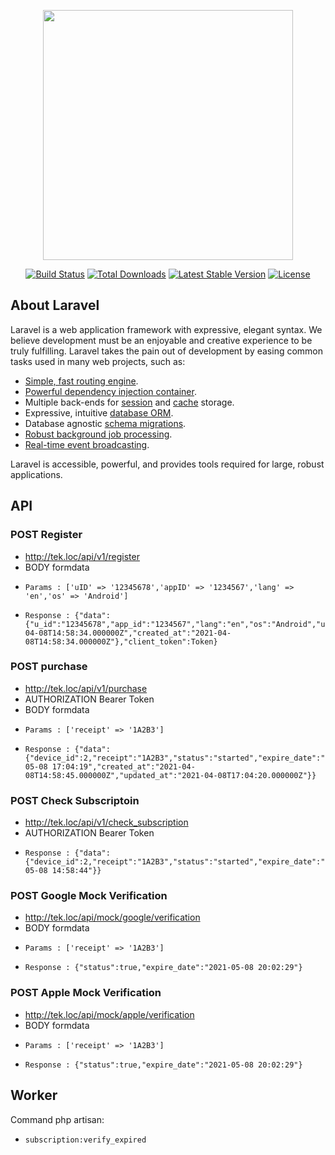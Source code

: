 <p align="center"><a href="https://laravel.com" target="_blank"><img src="https://raw.githubusercontent.com/laravel/art/master/logo-lockup/5%20SVG/2%20CMYK/1%20Full%20Color/laravel-logolockup-cmyk-red.svg" width="400"></a></p>

<p align="center">
<a href="https://travis-ci.org/laravel/framework"><img src="https://travis-ci.org/laravel/framework.svg" alt="Build Status"></a>
<a href="https://packagist.org/packages/laravel/framework"><img src="https://img.shields.io/packagist/dt/laravel/framework" alt="Total Downloads"></a>
<a href="https://packagist.org/packages/laravel/framework"><img src="https://img.shields.io/packagist/v/laravel/framework" alt="Latest Stable Version"></a>
<a href="https://packagist.org/packages/laravel/framework"><img src="https://img.shields.io/packagist/l/laravel/framework" alt="License"></a>
</p>

## About Laravel

Laravel is a web application framework with expressive, elegant syntax. We believe development must be an enjoyable and creative experience to be truly fulfilling. Laravel takes the pain out of development by easing common tasks used in many web projects, such as:

- [Simple, fast routing engine](https://laravel.com/docs/routing).
- [Powerful dependency injection container](https://laravel.com/docs/container).
- Multiple back-ends for [session](https://laravel.com/docs/session) and [cache](https://laravel.com/docs/cache) storage.
- Expressive, intuitive [database ORM](https://laravel.com/docs/eloquent).
- Database agnostic [schema migrations](https://laravel.com/docs/migrations).
- [Robust background job processing](https://laravel.com/docs/queues).
- [Real-time event broadcasting](https://laravel.com/docs/broadcasting).

Laravel is accessible, powerful, and provides tools required for large, robust applications.

## API
### POST Register

- http://tek.loc/api/v1/register
- BODY formdata
-     Params : ['uID' => '12345678','appID' => '1234567','lang' => 'en','os' => 'Android']
-     Response : {"data":{"u_id":"12345678","app_id":"1234567","lang":"en","os":"Android","updated_at":"2021-04-08T14:58:34.000000Z","created_at":"2021-04-08T14:58:34.000000Z"},"client_token":Token}

### POST purchase

- http://tek.loc/api/v1/purchase
- AUTHORIZATION Bearer Token
- BODY formdata
-     Params : ['receipt' => '1A2B3']
-     Response : {"data":{"device_id":2,"receipt":"1A2B3","status":"started","expire_date":"2021-05-08 17:04:19","created_at":"2021-04-08T14:58:45.000000Z","updated_at":"2021-04-08T17:04:20.000000Z"}}

### POST Check Subscriptoin

- http://tek.loc/api/v1/check_subscription
- AUTHORIZATION Bearer Token
-     Response : {"data":{"device_id":2,"receipt":"1A2B3","status":"started","expire_date":"2021-05-08 14:58:44"}}

### POST Google Mock Verification

- http://tek.loc/api/mock/google/verification
- BODY formdata
-     Params : ['receipt' => '1A2B3']
-     Response : {"status":true,"expire_date":"2021-05-08 20:02:29"}

### POST Apple Mock Verification

- http://tek.loc/api/mock/apple/verification
- BODY formdata
-     Params : ['receipt' => '1A2B3']
-     Response : {"status":true,"expire_date":"2021-05-08 20:02:29"}

## Worker
Command php artisan:
-     subscription:verify_expired
